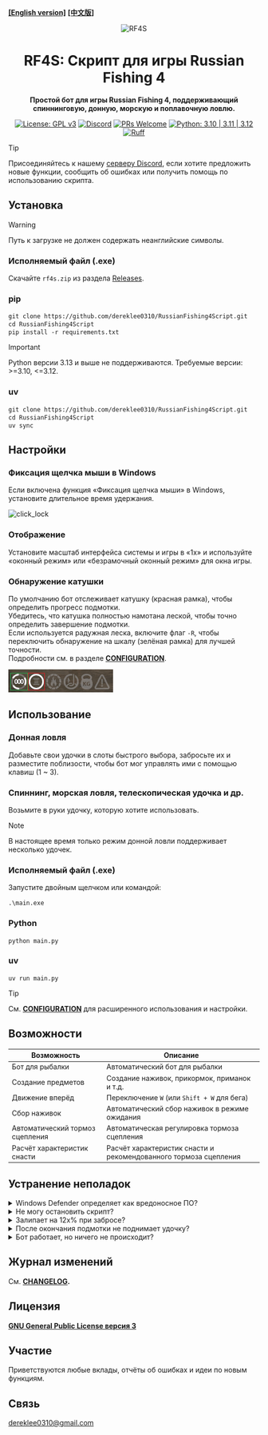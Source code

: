 **[[English version]][readme_en]** **[[中文版]][readme_zh-TW]**
<div align="center">

![RF4S][rf4s_logo]
<h1 align="center">RF4S: Скрипт для игры Russian Fishing 4</h1>

**Простой бот для игры Russian Fishing 4, поддерживающий спиннинговую, донную, морскую и поплавочную ловлю.**

[![License: GPL v3](https://img.shields.io/badge/License-GPLv3-blue.svg)](https://opensource.org/license/gpl-3-0)
[![Discord](https://img.shields.io/badge/discord-join-rf44.svg?labelColor=191937&color=6F6FF7&logo=discord)](https://discord.gg/BZQWQnAMbY)
[![PRs Welcome](https://img.shields.io/badge/PRs-welcome-brightgreen.svg?style=flat)](http://makeapullrequest.com)
[![Python: 3.10 | 3.11 | 3.12](https://img.shields.io/badge/python-3.10_%7C_3.11_%7C_3.12-blue)](https://www.python.org/downloads/)
[![Ruff](https://img.shields.io/endpoint?url=https://raw.githubusercontent.com/astral-sh/ruff/main/assets/badge/v2.json)](https://github.com/astral-sh/ruff)

<!-- <a target="_blank" href="https://github.com/pylint-dev/pylint" style="background:none">
    <img src="https://img.shields.io/badge/linting-pylint-yellowgreen" style="height: 22px;" />
</a> -->
<!-- <a target="_blank" href="https://github.com/psf/black" style="background:none">
    <img src="https://img.shields.io/badge/code%20style-black-000000.svg" style="height: 22px;" />
</a> -->
<!-- <a target="_blank" href="link_to_docs, tbd" style="background:none">
    <img src="https://img.shields.io/badge/docs-%23BE1B55" style="height: 22px;" />
</a> -->  

</div>

> [!TIP]
> Присоединяйтесь к нашему [серверу Discord][discord], если хотите предложить новые функции, сообщить об ошибках или получить помощь по использованию скрипта.

## Установка
> [!WARNING] 
> Путь к загрузке не должен содержать неанглийские символы.
### Исполняемый файл (.exe)
Скачайте `rf4s.zip` из раздела [Releases][releases].  
### pip
```
git clone https://github.com/dereklee0310/RussianFishing4Script.git
cd RussianFishing4Script
pip install -r requirements.txt
```
> [!IMPORTANT] 
> Python версии 3.13 и выше не поддерживаются. Требуемые версии: >=3.10, <=3.12.

### uv
```
git clone https://github.com/dereklee0310/RussianFishing4Script.git
cd RussianFishing4Script
uv sync
```

## Настройки
### Фиксация щелчка мыши в Windows
Если включена функция «Фиксация щелчка мыши» в Windows, установите длительное время удержания.

![click_lock]
### Отображение
Установите масштаб интерфейса системы и игры в «1x» и используйте «оконный режим» или «безрамочный оконный режим» для окна игры.
### Обнаружение катушки
По умолчанию бот отслеживает катушку (красная рамка), чтобы определить прогресс подмотки.  
Убедитесь, что катушка полностью намотана леской, чтобы точно определить завершение подмотки.  
Если используется радужная леска, включите флаг `-R`, чтобы переключить обнаружение на шкалу (зелёная рамка) для лучшей точности.  
Подробности см. в разделе **[CONFIGURATION][configuration]**.

![status]

## Использование
### Донная ловля
Добавьте свои удочки в слоты быстрого выбора, забросьте их и разместите поблизости, чтобы бот мог управлять ими с помощью клавиш (1 ~ 3).
### Спиннинг, морская ловля, телескопическая удочка и др.
Возьмите в руки удочку, которую хотите использовать.
> [!NOTE]
> В настоящее время только режим донной ловли поддерживает несколько удочек.
### Исполняемый файл (.exe)
Запустите двойным щелчком или командой:
```
.\main.exe
```
### Python
```
python main.py
```
### uv
```
uv run main.py
```

> [!TIP]
> См. **[CONFIGURATION][configuration]** для расширенного использования и настройки.

## Возможности
| Возможность                  | Описание                                              |
| ------------------------ | -------------------------------------------------------- |
| Бот для рыбалки              | Автоматический бот для рыбалки                                         |
| Создание предметов              | Создание наживок, прикормок, приманок и т.д.                     |
| Движение вперёд           | Переключение `W` (или `Shift + W` для бега)                |
| Сбор наживок            | Автоматический сбор наживок в режиме ожидания                |
| Автоматический тормоз сцепления  | Автоматическая регулировка тормоза сцепления                  |
| Расчёт характеристик снасти | Расчёт характеристик снасти и рекомендованного тормоза сцепления   |

## Устранение неполадок
<details>
<summary>Windows Defender определяет как вредоносное ПО?</summary>

- Это ложное срабатывание, см. [эту страницу][malware]. 
</details>
<!-- ------------------------------- divide -------------------------------- -->
<details>
<summary>Не могу остановить скрипт?</summary>

- Некоторые клавиши могли залипнуть (например, `Ctrl`, `Shift`, кнопка мыши и т.д.).  
  Нажмите их ещё раз, чтобы отпустить, затем введите `Ctrl-C` как обычно.
</details>
<!-- ------------------------------- divide -------------------------------- -->
<details>
<summary>Залипает на 12x% при забросе?</summary>

- Убедитесь, что язык игры и язык скрипта совпадают.
- Убедитесь, что катушка полностью намотана, или используйте радужную леску и флаг `-R`. 
</details>
<!-- ------------------------------- divide -------------------------------- -->
<details>
<summary>После окончания подмотки не поднимает удочку?</summary>

- Убедитесь, что катушка полностью намотана, или используйте радужную леску и флаг `-R`. 
- Измените размер окна игры.
- Уменьшите значение `BOT.SPOOL_CONFIDENCE` в файле `config.yaml`.
- Избегайте ярких источников света (например, прямых солнечных лучей) или выключите освещение на лодке.
</details>
<!-- ------------------------------- divide -------------------------------- -->
<details>
<summary>Бот работает, но ничего не происходит?</summary>

- Запустите от имени администратора.
</details>
<!-- ------------------------------- divide -------------------------------- -->

## Журнал изменений
См. **[CHANGELOG][changelog].**

## Лицензия
**[GNU General Public License версия 3][license]**

## Участие
Приветствуются любые вклады, отчёты об ошибках и идеи по новым функциям.

## Связь
dereklee0310@gmail.com 

[readme_en]: /README.md
[readme_zh-TW]: /docs/zh-TW/README.md
[rf4s_logo]: /static/readme/RF4S.png
[python_badge]: https://img.shields.io/badge/Python-3776AB?style=for-the-badge&logo=python&logoColor=white
[windows_badge]: https://img.shields.io/badge/Windows-0078D6?style=for-the-badge&logo=windows&logoColor=white
[click_lock]: /static/readme/clicklock.png
[malware]: https://nuitka.net/user-documentation/common-issue-solutions.html#windows-virus-scanners

[discord]: https://discord.gg/BZQWQnAMbY  
[python]: https://www.python.org/downloads/  
[releases]: https://github.com/dereklee0310/RussianFishing4Script/releases  
[status]: /static/readme/status.png
[configuration]: /docs/ru/CONFIGURATION.md
[changelog]: /docs/ru/CHANGELOG.md
[license]: /LICENSE